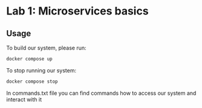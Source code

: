 # Lab 1: Microservices basics

## Usage
To build our system, please run:
```bash
docker compose up
```

To stop running our system:
```bash
docker compose stop
```

In commands.txt file you can find commands how to access our system and interact with it